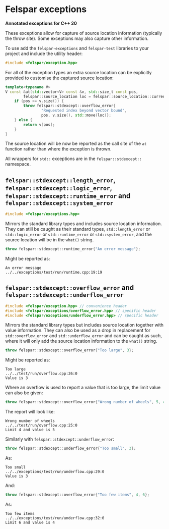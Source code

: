 # Felspar exceptions

**Annotated exceptions for C++ 20**

These exceptions allow for capture of source location information (typically the throw site). Some exceptions may also capture other information.


To use add the `felspar-exceptions` and `felspar-test` libraries to your project and include the utility header:

```cpp
#include <felspar/exception.hpp>
```

For all of the exception types an extra source location can be explicitly provided to customise the captured source location:

```cpp
template<typename V>
V const &at(std::vector<V> const &v, std::size_t const pos,
        felspar::source_location loc = felspar::source_location::current()) {
    if (pos >= v.size()) {
        throw felspar::stdexcept::overflow_error{
                "Requested index beyond vector bound",
                pos, v.size(), std::move(loc)};
    } else {
        return v[pos];
    }
}
```

The source location will be now be reported as the call site of the `at` function rather than where the exception is thrown.

All wrappers for `std::` exceptions are in the `felspar::stdexcept::` namespace.


## `felspar::stdexcept::length_error`, `felspar::stdexcept::logic_error`, `felspar::stdexcept::runtime_error` and `felspar::stdexcept::system_error`

```cpp
#include <felspar/exceptions.hpp>
```

Mirrors the standard library types and includes source location information. They can still be caught as their standard types, `std::length_error` or `std::logic_error` or `std::runtime_error` or `std::system_error`, and the source location will be in the `what()` string.

```cpp
throw felspar::stdexcept::runtime_error{"An error message"};
```

Might be reported as:

    An error message
    ../../exceptions/test/run/runtime.cpp:19:19


## `felspar::stdexcept::overflow_error` and `felspar::stdexcept::underflow_error`

```cpp
#include <felspar/exception.hpp> // convenience header
#include <felspar/exceptions/overflow_error.hpp> // specific header
#include <felspar/exceptions/underflow_error.hpp> // specific header
```

Mirrors the standard library types but includes source location together with value information. They can also be used as a drop in replacement for `std::overflow_error` and `std::underflow_error` and can be caught as such, where it will only add the source location information to the `what()` string.

```cpp
throw felspar::stdexcept::overflow_error{"Too large", 3};
```

Might be reported as:

    Too large
    ../../test/run/overflow.cpp:26:0
    Value is 3

Where an overflow is used to report a value that is too large, the limit value can also be given:

```cpp
throw felspar::stdexcept::overflow_error{"Wrong number of wheels", 5, 4};
```

The report will look like:

    Wrong number of wheels
    ../../test/run/overflow.cpp:25:0
    Limit 4 and value is 5

Similarly with `felspar::stdexcept::underflow_error`:


```cpp
throw felspar::stdexcept::underflow_error{"Too small", 3};
```

As:

    Too small
    ../../exceptions/test/run/underflow.cpp:29:0
    Value is 3

And:

```cpp
throw felspar::stdexcept::overflow_error{"Too few items", 4, 6};
```

As:

    Too few items
    ../../exceptions/test/run/underflow.cpp:32:0
    Limit 6 and value is 4
